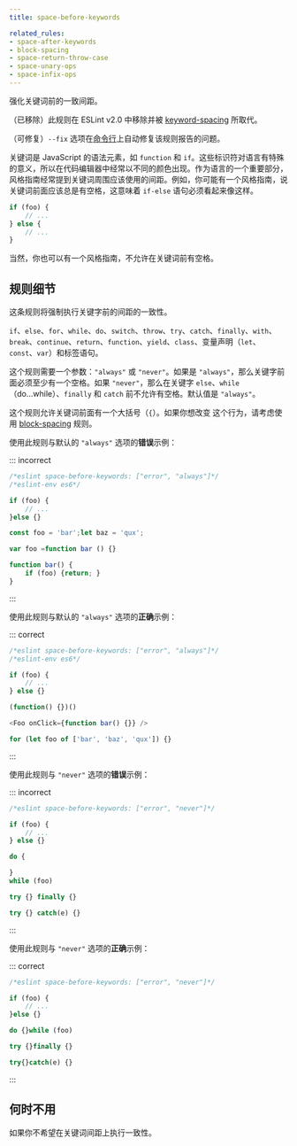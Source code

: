 ```yaml
---
title: space-before-keywords

related_rules:
- space-after-keywords
- block-spacing
- space-return-throw-case
- space-unary-ops
- space-infix-ops
---
```


强化关键词前的一致间距。

（已移除）此规则在 ESLint v2.0 中移除并被 [keyword-spacing](keyword-spacing) 所取代。

（可修复）`--fix` 选项在[命令行](../user-guide/command-line-interface#--fix)上自动修复该规则报告的问题。

关键词是 JavaScript 的语法元素，如 `function` 和 `if`。这些标识符对语言有特殊的意义，所以在代码编辑器中经常以不同的颜色出现。作为语言的一个重要部分，风格指南经常提到关键词周围应该使用的间距。例如，你可能有一个风格指南，说关键词前面应该总是有空格，这意味着 `if-else` 语句必须看起来像这样。

```js
if (foo) {
    // ...
} else {
    // ...
}
```

当然，你也可以有一个风格指南，不允许在关键词前有空格。

## 规则细节

这条规则将强制执行关键字前的间距的一致性。

`if`、`else`、`for`、`while`、`do`、`switch`、`throw`、`try`、`catch`、`finally`、`with`、`break`、`continue`、`return`、`function`、`yield`、`class`、变量声明（`let`、`const`、`var`）和标签语句。

这个规则需要一个参数：`"always"` 或 `"never"`。如果是 `"always"`，那么关键字前面必须至少有一个空格。如果 `"never"`，那么在关键字 `else`、`while`（do...while）、`finally` 和 `catch` 前不允许有空格。默认值是 `"always"`。

这个规则允许关键词前面有一个大括号（`{`）。如果你想改变
这个行为，请考虑使用 [block-spacing](block-spacing) 规则。

使用此规则与默认的 `"always"` 选项的**错误**示例：

::: incorrect

```js
/*eslint space-before-keywords: ["error", "always"]*/
/*eslint-env es6*/

if (foo) {
    // ...
}else {}

const foo = 'bar';let baz = 'qux';

var foo =function bar () {}

function bar() {
    if (foo) {return; }
}
```

:::

使用此规则与默认的 `"always"` 选项的**正确**示例：

::: correct

```js
/*eslint space-before-keywords: ["error", "always"]*/
/*eslint-env es6*/

if (foo) {
    // ...
} else {}

(function() {})()

<Foo onClick={function bar() {}} />

for (let foo of ['bar', 'baz', 'qux']) {}
```

:::

使用此规则与 `"never"` 选项的**错误**示例：

::: incorrect

```js
/*eslint space-before-keywords: ["error", "never"]*/

if (foo) {
    // ...
} else {}

do {

}
while (foo)

try {} finally {}

try {} catch(e) {}
```

:::

使用此规则与 `"never"` 选项的**正确**示例：

::: correct

```js
/*eslint space-before-keywords: ["error", "never"]*/

if (foo) {
    // ...
}else {}

do {}while (foo)

try {}finally {}

try{}catch(e) {}
```

:::

## 何时不用

如果你不希望在关键词间距上执行一致性。
